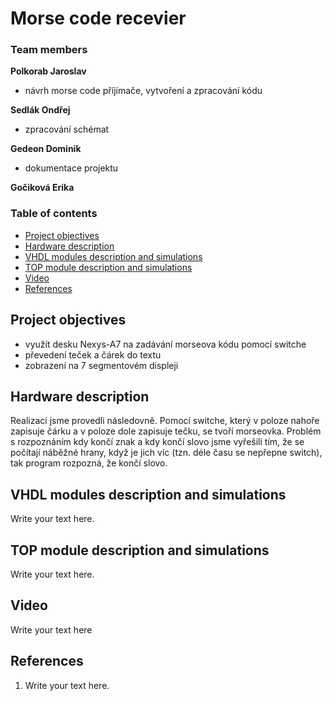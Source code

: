 # Morse code recevier

### Team members

**Polkorab Jaroslav**
- návrh morse code příjímače, vytvoření a zpracování kódu

**Sedlák Ondřej**
- zpracování schémat

**Gedeon Dominik**
- dokumentace projektu

**Gočiková Erika**

### Table of contents

* [Project objectives](#objectives)
* [Hardware description](#hardware)
* [VHDL modules description and simulations](#modules)
* [TOP module description and simulations](#top)
* [Video](#video)
* [References](#references)

<a name="objectives"></a>

## Project objectives

- využít desku Nexys-A7 na zadávání morseova kódu pomocí switche
- převedení teček a čárek do textu
- zobrazení na 7 segmentovém displeji

<a name="hardware"></a>

## Hardware description

Realizaci jsme provedli následovně. Pomocí switche, který v poloze nahoře zapisuje čárku a v poloze dole zapisuje tečku, se tvoří morseovka. Problém s rozpoznáním kdy končí znak a kdy končí slovo jsme vyřešili tím, že se počítají náběžné hrany, když je jich víc (tzn. déle času se nepřepne switch), tak program rozpozná, že končí slovo. 

<a name="modules"></a>

## VHDL modules description and simulations

Write your text here.

<a name="top"></a>

## TOP module description and simulations

Write your text here.

<a name="video"></a>

## Video

Write your text here

<a name="references"></a>

## References

1. Write your text here.
